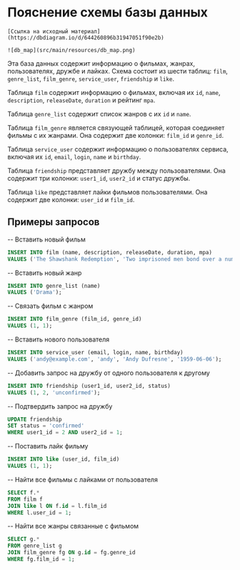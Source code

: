# Пояснение схемы базы данных

`[Ссылка на исходный материал](https://dbdiagram.io/d/644260896b31947051f90e2b)`


```
![db_map](src/main/resources/db_map.png)
```

Эта база данных содержит информацию о фильмах, жанрах, пользователях, дружбе и лайках. Схема состоит из шести таблиц: `film`, `genre_list`, `film_genre`, `service_user`, `friendship` и `like`.

Таблица `film` содержит информацию о фильмах, включая их `id`, `name`, `description`, `releaseDate`, `duration` и рейтинг `mpa`.

Таблица `genre_list` содержит список жанров с их `id` и `name`.

Таблица `film_genre` является связующей таблицей, которая соединяет фильмы с их жанрами. Она содержит две колонки: `film_id` и `genre_id`.

Таблица `service_user` содержит информацию о пользователях сервиса, включая их `id`, `email`, `login`, `name` и `birthday`.

Таблица `friendship` представляет дружбу между пользователями. Она содержит три колонки: `user1_id`, `user2_id` и статус дружбы.

Таблица `like` представляет лайки фильмов пользователями. Она содержит две колонки: `user_id` и `film_id`.

## Примеры запросов

-- Вставить новый фильм
```sql
INSERT INTO film (name, description, releaseDate, duration, mpa)
VALUES ('The Shawshank Redemption', 'Two imprisoned men bond over a number of years...', '1994-09-22', 142, 'R');
```

-- Вставить новый жанр
```sql
INSERT INTO genre_list (name)
VALUES ('Drama');
```

-- Связать фильм с жанром
```sql
INSERT INTO film_genre (film_id, genre_id)
VALUES (1, 1);
```

-- Вставить нового пользователя
```sql
INSERT INTO service_user (email, login, name, birthday)
VALUES ('andy@example.com', 'andy', 'Andy Dufresne', '1959-06-06');
```

-- Добавить запрос на дружбу от одного пользователя к другому
```sql
INSERT INTO friendship (user1_id, user2_id, status)
VALUES (1, 2, 'unconfirmed');
```

-- Подтвердить запрос на дружбу
```sql
UPDATE friendship
SET status = 'confirmed'
WHERE user1_id = 2 AND user2_id = 1;
```

-- Поставить лайк фильму
```sql
INSERT INTO like (user_id, film_id)
VALUES (1, 1);
```

-- Найти все фильмы с лайками от пользователя
```sql
SELECT f.*
FROM film f
JOIN like l ON f.id = l.film_id
WHERE l.user_id = 1;
```

-- Найти все жанры связанные с фильмом
```sql
SELECT g.*
FROM genre_list g
JOIN film_genre fg ON g.id = fg.genre_id
WHERE fg.film_id = 1;
```
